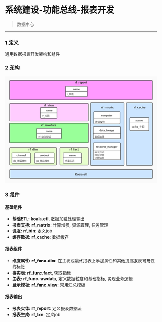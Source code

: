 # 系统建设-功能总线-报表开发
> 数据中心
********

### 1.定义
通用数据报表开发架构和组件

### 2.架构
![avatar](report_factory.jpg)

### 3.组件
#### 基础组件
- **基础ETL: koala.etl**, 数据加载处理输出
- **报表支持: rf_matrix**: 计算增强, 资源管理, 任务管理
- **调度: rf_bin**: 定义job
- **缓存数据: rf_cache**: 数据缓存

#### 报表组件
- **维度属性: rf_func.dim**: 在主表或最终报表上添加属性和其他提高报表可用性的标签
- **事实表: rf_func.fact**, 获取指标
- **主表: rf_func.rawdata**, 定义数据粒度和基础指标, 实现业务逻辑
- **展示模板: rf_func.view**: 常用汇总模板

#### 报表输出
- **报表实体: rf_report**: 定义报表数据流
- **报表生成: rf_bin**: 定义job